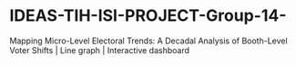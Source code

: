 # IDEAS-TIH-ISI-PROJECT-Group-14-
Mapping Micro-Level Electoral Trends: A Decadal Analysis of Booth-Level Voter Shifts | Line graph | Interactive dashboard
